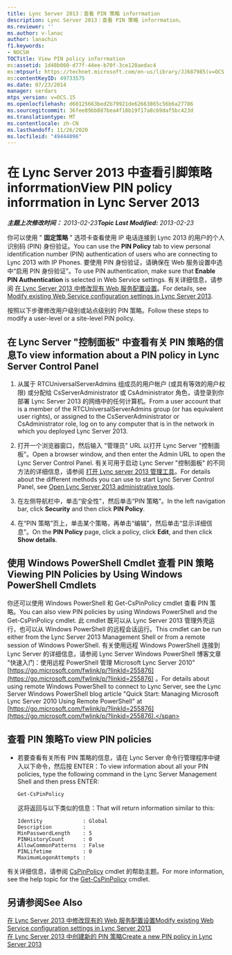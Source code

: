 ```yaml
---
title: Lync Server 2013：查看 PIN 策略 inforrmation
description: Lync Server 2013：查看 PIN 策略 inforrmation。
ms.reviewer: ''
ms.author: v-lanac
author: lanachin
f1.keywords:
- NOCSH
TOCTitle: View PIN policy inforrmation
ms:assetid: 1d48b060-d77f-44ee-b70f-3ce128aedac4
ms:mtpsurl: https://technet.microsoft.com/en-us/library/JJ687985(v=OCS.15)
ms:contentKeyID: 49733575
ms.date: 07/23/2014
manager: serdars
mtps_version: v=OCS.15
ms.openlocfilehash: d60125663bed2b79921de62663865c56b6a27786
ms.sourcegitcommit: 36fee89bb887bea4f18b19f17a8c69daf5bc423d
ms.translationtype: MT
ms.contentlocale: zh-CN
ms.lasthandoff: 11/26/2020
ms.locfileid: "49444096"
---
```

# <a name="view-pin-policy-inforrmation-in-lync-server-2013"></a><span data-ttu-id="a6202-103">在 Lync Server 2013 中查看引脚策略 inforrmation</span><span class="sxs-lookup"><span data-stu-id="a6202-103">View PIN policy inforrmation in Lync Server 2013</span></span>

<div data-xmlns="http://www.w3.org/1999/xhtml">

<div class="topic" data-xmlns="http://www.w3.org/1999/xhtml" data-msxsl="urn:schemas-microsoft-com:xslt" data-cs="https://msdn.microsoft.com/">

<div data-asp="https://msdn2.microsoft.com/asp">



</div>

<div id="mainSection">

<div id="mainBody"><span data-ttu-id="a6202-104">

<span> </span></span><span class="sxs-lookup"><span data-stu-id="a6202-104">

<span> </span></span></span>

<span data-ttu-id="a6202-105">_**主题上次修改时间：** 2013-02-23_</span><span class="sxs-lookup"><span data-stu-id="a6202-105">_**Topic Last Modified:** 2013-02-23_</span></span>

<span data-ttu-id="a6202-106">你可以使用 " **固定策略** " 选项卡查看使用 IP 电话连接到 Lync 2013 的用户的个人识别码 (PIN) 身份验证。</span><span class="sxs-lookup"><span data-stu-id="a6202-106">You can use the **PIN Policy** tab to view personal identification number (PIN) authentication of users who are connecting to Lync 2013 with IP Phones.</span></span> <span data-ttu-id="a6202-107">要使用 PIN 身份验证，请确保在 Web 服务设置中选中“启用 PIN 身份验证”。</span><span class="sxs-lookup"><span data-stu-id="a6202-107">To use PIN authentication, make sure that **Enable PIN Authentication** is selected in Web Service settings.</span></span> <span data-ttu-id="a6202-108">有关详细信息，请参阅 [在 Lync Server 2013 中修改现有 Web 服务配置设置](lync-server-2013-modify-existing-web-service-configuration-settings.md)。</span><span class="sxs-lookup"><span data-stu-id="a6202-108">For details, see [Modify existing Web Service configuration settings in Lync Server 2013](lync-server-2013-modify-existing-web-service-configuration-settings.md).</span></span>

<span data-ttu-id="a6202-109">按照以下步骤修改用户级别或站点级别的 PIN 策略。</span><span class="sxs-lookup"><span data-stu-id="a6202-109">Follow these steps to modify a user-level or a site-level PIN policy.</span></span>

<div>

## <a name="to-view-information-about-a-pin-policy-in-lync-server-control-panel"></a><span data-ttu-id="a6202-110">在 Lync Server "控制面板" 中查看有关 PIN 策略的信息</span><span class="sxs-lookup"><span data-stu-id="a6202-110">To view information about a PIN policy in Lync Server Control Panel</span></span>

1.  <span data-ttu-id="a6202-111">从属于 RTCUniversalServerAdmins 组成员的用户帐户 (或具有等效的用户权限) 或分配给 CsServerAdministrator 或 CsAdministrator 角色，请登录到你部署 Lync Server 2013 的网络中的任何计算机。</span><span class="sxs-lookup"><span data-stu-id="a6202-111">From a user account that is a member of the RTCUniversalServerAdmins group (or has equivalent user rights), or assigned to the CsServerAdministrator or CsAdministrator role, log on to any computer that is in the network in which you deployed Lync Server 2013.</span></span>

2.  <span data-ttu-id="a6202-112">打开一个浏览器窗口，然后输入 "管理员" URL 以打开 Lync Server "控制面板"。</span><span class="sxs-lookup"><span data-stu-id="a6202-112">Open a browser window, and then enter the Admin URL to open the Lync Server Control Panel.</span></span> <span data-ttu-id="a6202-113">有关可用于启动 Lync Server "控制面板" 的不同方法的详细信息，请参阅 [打开 Lync server 2013 管理工具](lync-server-2013-open-lync-server-administrative-tools.md)。</span><span class="sxs-lookup"><span data-stu-id="a6202-113">For details about the different methods you can use to start Lync Server Control Panel, see [Open Lync Server 2013 administrative tools](lync-server-2013-open-lync-server-administrative-tools.md).</span></span>

3.  <span data-ttu-id="a6202-114">在左侧导航栏中，单击“安全性”，然后单击“PIN 策略”。</span><span class="sxs-lookup"><span data-stu-id="a6202-114">In the left navigation bar, click **Security** and then click **PIN Policy**.</span></span>

4.  <span data-ttu-id="a6202-115">在“PIN 策略”页上，单击某个策略，再单击“编辑”，然后单击“显示详细信息”。</span><span class="sxs-lookup"><span data-stu-id="a6202-115">On the **PIN Policy** page, click a policy, click **Edit**, and then click **Show details**.</span></span>

</div>

<div>

## <a name="viewing-pin-policies-by-using-windows-powershell-cmdlets"></a><span data-ttu-id="a6202-116">使用 Windows PowerShell Cmdlet 查看 PIN 策略</span><span class="sxs-lookup"><span data-stu-id="a6202-116">Viewing PIN Policies by Using Windows PowerShell Cmdlets</span></span>

<span data-ttu-id="a6202-117">你还可以使用 Windows PowerShell 和 Get-CsPinPolicy cmdlet 查看 PIN 策略。</span><span class="sxs-lookup"><span data-stu-id="a6202-117">You can also view PIN policies by using Windows PowerShell and the Get-CsPinPolicy cmdlet.</span></span> <span data-ttu-id="a6202-118">此 cmdlet 既可以从 Lync Server 2013 管理外壳运行，也可以从 Windows PowerShell 的远程会话运行。</span><span class="sxs-lookup"><span data-stu-id="a6202-118">This cmdlet can be run either from the Lync Server 2013 Management Shell or from a remote session of Windows PowerShell.</span></span> <span data-ttu-id="a6202-119">有关使用远程 Windows PowerShell 连接到 Lync Server 的详细信息，请参阅 Lync Server Windows PowerShell 博客文章 "快速入门：使用远程 PowerShell 管理 Microsoft Lync Server 2010" [https://go.microsoft.com/fwlink/p/?linkId=255876](https://go.microsoft.com/fwlink/p/?linkid=255876) 。</span><span class="sxs-lookup"><span data-stu-id="a6202-119">For details about using remote Windows PowerShell to connect to Lync Server, see the Lync Server Windows PowerShell blog article "Quick Start: Managing Microsoft Lync Server 2010 Using Remote PowerShell" at [https://go.microsoft.com/fwlink/p/?linkId=255876](https://go.microsoft.com/fwlink/p/?linkid=255876).</span></span>

<div>

## <a name="to-view-pin-policies"></a><span data-ttu-id="a6202-120">查看 PIN 策略</span><span class="sxs-lookup"><span data-stu-id="a6202-120">To view PIN policies</span></span>

  - <span data-ttu-id="a6202-121">若要查看有关所有 PIN 策略的信息，请在 Lync Server 命令行管理程序中键入以下命令，然后按 ENTER：</span><span class="sxs-lookup"><span data-stu-id="a6202-121">To view information about all your PIN policies, type the following command in the Lync Server Management Shell and then press ENTER:</span></span>
    
        Get-CsPinPolicy
    
    <span data-ttu-id="a6202-122">这将返回与以下类似的信息：</span><span class="sxs-lookup"><span data-stu-id="a6202-122">That will return information similar to this:</span></span>
    
        Identity             : Global
        Description          :
        MinPasswordLength    : 5
        PINHistoryCount      : 0
        AllowCommonPatterns  : False
        PINLifetime          : 0
        MaximumLogonAttempts :

</div>

<span data-ttu-id="a6202-123">有关详细信息，请参阅 [CsPinPolicy](https://docs.microsoft.com/powershell/module/skype/Get-CsPinPolicy) cmdlet 的帮助主题。</span><span class="sxs-lookup"><span data-stu-id="a6202-123">For more information, see the help topic for the [Get-CsPinPolicy](https://docs.microsoft.com/powershell/module/skype/Get-CsPinPolicy) cmdlet.</span></span>

</div>

<div>

## <a name="see-also"></a><span data-ttu-id="a6202-124">另请参阅</span><span class="sxs-lookup"><span data-stu-id="a6202-124">See Also</span></span>


[<span data-ttu-id="a6202-125">在 Lync Server 2013 中修改现有的 Web 服务配置设置</span><span class="sxs-lookup"><span data-stu-id="a6202-125">Modify existing Web Service configuration settings in Lync Server 2013</span></span>](lync-server-2013-modify-existing-web-service-configuration-settings.md)  
[<span data-ttu-id="a6202-126">在 Lync Server 2013 中创建新的 PIN 策略</span><span class="sxs-lookup"><span data-stu-id="a6202-126">Create a new PIN policy in Lync Server 2013</span></span>](lync-server-2013-create-a-new-pin-policy.md)  
  

<span data-ttu-id="a6202-127"></div>

</div>

<span> </span>

</div>

</div>

</span><span class="sxs-lookup"><span data-stu-id="a6202-127"></div>

</div>

<span> </span>

</div>

</div>

</span></span></div>

